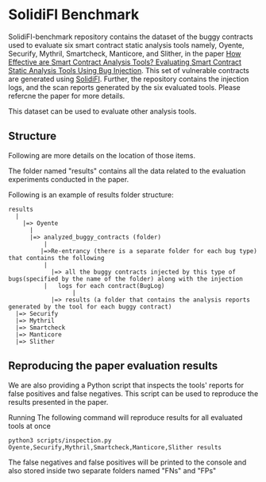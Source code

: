 # SolidiFI Benchmark

SolidiFI-benchmark repository contains the dataset of the buggy contracts used to evaluate six smart contract static analysis tools namely, Oyente, Securify, Mythril, Smartcheck, Manticore, and Slither, in the paper [How Effective are Smart Contract Analysis Tools? Evaluating Smart Contract Static Analysis Tools Using Bug Injection](https://github.com/DependableSystemsLab/SolidiFI-benchmark). This set of vulnerable contracts are generated using [SolidiFI](https://github.com/DependableSystemsLab/SolidiFI). Further, the repository contains the injection logs, and the scan reports generated by the six evaluated tools. Please refercne the paper for more details.

This dataset can be used to evaluate other analysis tools.

## Structure
  Following are more details on the location of those items.
  
   The folder named "results" contains all the data related to the evaluation experiments conducted in the paper. 
  
   Following is an example of results folder structure:
    
    results
      | 
	    |=> Oyente
	      |
	      |=> analyzed_buggy_contracts (folder)
			  |
	         |=>Re-entrancy (there is a separate folder for each bug type) that contains the following
			  |
	            |=> all the buggy contracts injected by this type of bugs(specified by the name of the folder) along with the injection
              |   logs for each contract(BugLog)
				      |
	            |=> results (a folder that contains the analysis reports generated by the tool for each buggy contract)
      |=> Securify
      |=> Mythril
      |=> Smartcheck
      |=> Manticore
      |=> Slither   	   
      
  ## Reproducing the paper evaluation results
  
  We are also providing a Python script that inspects the tools' reports 
	for false positives and false negatives. This script can be used to reproduce the results presented in the paper.
  
  Running The following command will reproduce results for all evaluated tools at once
  
  ```
  python3 scripts/inspection.py Oyente,Securify,Mythril,Smartcheck,Manticore,Slither results
  ```
  
  The false negatives and false positives will be printed to the console and also stored inside two separate folders named "FNs" and   "FPs"
  
  
